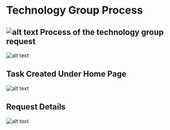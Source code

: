 Technology Group Process
=======

![alt text](../images/new-technology-request-profile.png "Skill Request")
Process of the technology group request
----
![alt text](../images/new-technology-process-request-profile.png "Skill Request")

Task Created Under Home Page
----
![alt text](../images/new-technology-task.png "Skill Request")

Request Details
----
![alt text](../images/new-technology-request-completed.png "Skill Request")
